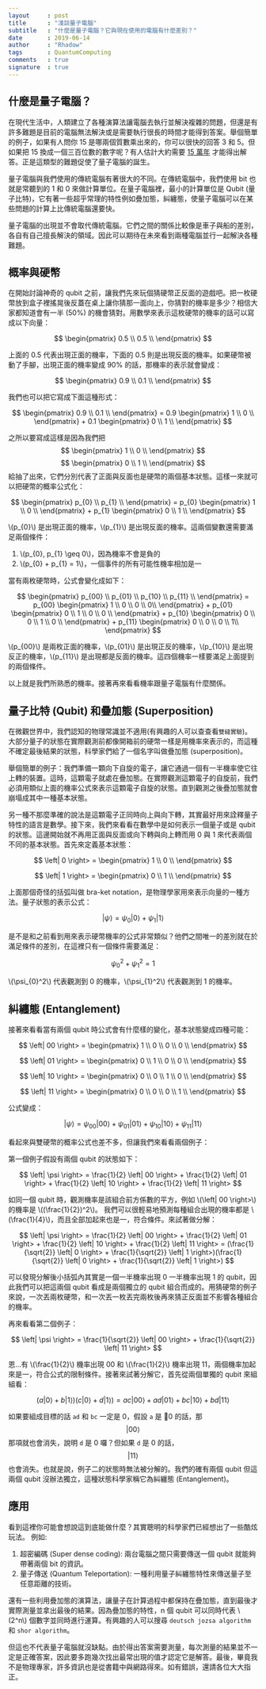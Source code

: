 ```yaml
---
layout     : post
title      : "淺談量子電腦"
subtitle   : "什麼是量子電腦？它與現在使用的電腦有什麼差別？"
date       : 2019-06-14
author     : "Rhadow"
tags       : QuantumComputing
comments   : true
signature  : true
---
```


## 什麼是量子電腦？

在現代生活中，人類建立了各種演算法讓電腦去執行並解決複雜的問題，但還是有許多難題是目前的電腦無法解決或是需要執行很長的時間才能得到答案。舉個簡單的例子，如果有人問你 15 是哪兩個質數乘出來的，你可以很快的回答 3 和 5。但如果把 15 換成一個三百位數的數字呢？有人估計大約需要 [15 萬年](https://www.quora.com/Is-it-true-that-factoring-a-300-digit-number-takes-150-000-years-for-current-computers-China-is-going-to-launch-a-quantum-satellite-National-TV-CCTV-created-a-video-to-illustrate-quantum-computers-and-said-that-they-could-factor-it-in-a-second) 才能得出解答。正是這類型的難題促使了量子電腦的誕生。

量子電腦與我們使用的傳統電腦有著很大的不同。在傳統電腦中，我們使用 bit 也就是常聽到的 1 和 0 來做計算單位。在量子電腦裡，最小的計算單位是 Qubit (量子比特)，它有著一些超乎常理的特性例如疊加態，糾纏態，使量子電腦可以在某些問題的計算上比傳統電腦還要快。

量子電腦的出現並不會取代傳統電腦。它們之間的關係比較像是車子與船的差別，各自有自己擅長解決的領域。因此可以期待在未來看到兩種電腦並行一起解決各種難題。

## 概率與硬幣

在開始討論神奇的 qubit 之前，讓我們先來玩個猜硬幣正反面的遊戲吧。把一枚硬幣放到盒子裡搖晃後反蓋在桌上讓你猜那一面向上，你猜對的機率是多少？相信大家都知道會有一半 (50%) 的機會猜對。用數學來表示這枚硬幣的機率的話可以寫成以下向量：

$$
\begin{pmatrix}
    0.5 \\
    0.5 \\
\end{pmatrix}
$$

上面的 0.5 代表出現正面的機率，下面的 0.5 則是出現反面的機率。如果硬幣被動了手腳，出現正面的機率變成 90% 的話，那機率的表示就會變成：

$$
\begin{pmatrix}
    0.9 \\
    0.1 \\
\end{pmatrix}
$$

我們也可以把它寫成下面這種形式：

$$
\begin{pmatrix}
    0.9 \\
    0.1 \\
\end{pmatrix} = 0.9 \begin{pmatrix}
    1 \\
    0 \\
\end{pmatrix}  + 0.1 \begin{pmatrix}
    0 \\
    1 \\
\end{pmatrix}
$$

之所以要寫成這樣是因為我們把
$$
\begin{pmatrix}
    1 \\
    0 \\
\end{pmatrix}
$$
$$
\begin{pmatrix}
    0 \\
    1 \\
\end{pmatrix}
$$
給抽了出來，它們分別代表了正面與反面也是硬幣的兩個基本狀態。這樣一來就可以把硬幣的概率公式化：

$$
\begin{pmatrix}
    p_{0} \\
    p_{1} \\
\end{pmatrix} = p_{0} \begin{pmatrix}
    1 \\
    0 \\
\end{pmatrix}  + p_{1} \begin{pmatrix}
    0 \\
    1 \\
\end{pmatrix}
$$

\\(p_{0}\\) 是出現正面的機率，\\(p_{1}\\) 是出現反面的機率。這兩個變數還需要滿足兩個條件：

1. \\(p_{0}, p_{1} \geq 0\\)，因為機率不會是負的
2. \\(p_{0} + p_{1} = 1\\)，一個事件的所有可能性機率相加是一

當有兩枚硬幣時，公式會變化成如下：

$$
\begin{pmatrix}
    p_{00} \\
    p_{01} \\
    p_{10} \\
    p_{11} \\
\end{pmatrix} = p_{00} \begin{pmatrix}
    1 \\
    0 \\
    0 \\
    0\\
\end{pmatrix}  + p_{01} \begin{pmatrix}
    0 \\
    1 \\
    0 \\
    0 \\
\end{pmatrix} + p_{10} \begin{pmatrix}
    0 \\
    0 \\
    1 \\
    0 \\
\end{pmatrix} + p_{11} \begin{pmatrix}
    0 \\
    0 \\
    0 \\
    1\\
\end{pmatrix}
$$

\\(p_{00}\\) 是兩枚正面的機率，\\(p_{01}\\) 是出現正反的機率，\\(p_{10}\\) 是出現反正的機率，\\(p_{11}\\) 是出現都是反面的機率。這四個機率一樣要滿足上面提到的兩個條件。

以上就是我們所熟悉的機率。接著再來看看機率跟量子電腦有什麼關係。

## 量子比特 (Qubit) 和疊加態 (Superposition)

在微觀世界中，我們認知的物理常識並不適用(有興趣的人可以查查看`雙縫實驗`)。大部分量子的狀態在實際觀測前都像開箱前的硬幣一樣是用機率來表示的，而這種不確定最後結果的狀態，科學家們給了一個名字叫做疊加態 (superposition)。

舉個簡單的例子：我們準備一顆向下自旋的電子，讓它通過一個有一半機率使它往上轉的裝置。這時，這顆電子就處在疊加態。在實際觀測這顆電子的自旋前，我們必須用類似上面的機率公式來表示這顆電子自旋的狀態。直到觀測之後疊加態就會崩塌成其中一種基本狀態。

另一種不那麼準確的說法是這顆電子正同時向上與向下轉，其實最好用來詮釋量子特性的語言是數學。接下來，我們來看看在數學中是如何表示一個量子或是 qubit 的狀態。這邊開始就不再用正面與反面或向下轉與向上轉而用 0 與 1 來代表兩個不同的基本狀態。首先來定義基本狀態：

$$
\left| 0 \right> = \begin{pmatrix}
    1 \\
    0 \\
\end{pmatrix}
$$

$$
\left| 1 \right> = \begin{pmatrix}
    0 \\
    1 \\
\end{pmatrix}
$$

上面那個奇怪的括弧叫做 bra-ket notation，是物理學家用來表示向量的一種方法。量子狀態的表示公式：

$$
\left| \psi \right> = \psi_{0} \left| 0 \right>  + \psi_{1} \left| 1 \right>
$$

是不是和之前看到用來表示硬幣機率的公式非常類似？他們之間唯一的差別就在於滿足條件的差別，在這裡只有一個條件需要滿足：

$$
\psi_{0}^2 + \psi_{1}^2 = 1
$$

\\(\psi_{0}^2\\) 代表觀測到 0 的機率，\\(\psi_{1}^2\\) 代表觀測到 1 的機率。

## 糾纏態 (Entanglement)

接著來看看當有兩個 qubit 時公式會有什麼樣的變化，基本狀態變成四種可能：

$$
\left| 00 \right> = \begin{pmatrix}
    1 \\
    0 \\
    0 \\
    0 \\
\end{pmatrix}
$$

$$
\left| 01 \right> = \begin{pmatrix}
    0 \\
    1 \\
    0 \\
    0 \\
\end{pmatrix}
$$

$$
\left| 10 \right> = \begin{pmatrix}
    0 \\
    0 \\
    1 \\
    0 \\
\end{pmatrix}
$$

$$
\left| 11 \right> = \begin{pmatrix}
    0 \\
    0 \\
    0 \\
    1 \\
\end{pmatrix}
$$

公式變成：

$$
\left| \psi \right> = \psi_{00} \left| 00 \right>  + \psi_{01} \left| 01 \right> + \psi_{10} \left| 10 \right> + \psi_{11} \left| 11 \right>
$$

看起來與雙硬幣的概率公式也差不多，但讓我們來看看兩個例子：

第一個例子假設有兩個 qubit 的狀態如下：

$$
\left| \psi \right> = \frac{1}{2} \left| 00 \right>  + \frac{1}{2} \left| 01 \right> + \frac{1}{2} \left| 10 \right> + \frac{1}{2} \left| 11 \right>
$$

如同一個 qubit 時，觀測機率是該組合前方係數的平方，例如 \\(\left| 00 \right>\\) 的機率是 \\((\frac{1}{2})^2\\)。
我們可以很輕易地預測每種組合出現的機率都是 \\(\frac{1}{4}\\)，而且全部加起來也是一，符合條件。來試著做分解：

$$
\left| \psi \right> = \frac{1}{2} \left| 00 \right>  + \frac{1}{2} \left| 01 \right> + \frac{1}{2} \left| 10 \right> + \frac{1}{2} \left| 11 \right> = (\frac{1}{\sqrt{2}} \left| 0 \right>  + \frac{1}{\sqrt{2}} \left| 1 \right>)(\frac{1}{\sqrt{2}} \left| 0 \right>  + \frac{1}{\sqrt{2}} \left| 1 \right>)
$$

可以發現分解後小括弧內其實是一個一半機率出現 0 一半機率出現 1 的 qubit，因此我們可以把這兩個 qubit 看成是兩個獨立的 qubit 組合而成的。用猜硬幣的例子來說，一次丟兩枚硬幣，和一次丟一枚丟完兩枚後再來猜正反面並不影響各種組合的機率。

再來看看第二個例子：

$$
\left| \psi \right> = \frac{1}{\sqrt{2}} \left| 00 \right>  + \frac{1}{\sqrt{2}} \left| 11 \right>
$$

恩...有 \\(\frac{1}{2}\\) 機率出現 00 和 \\(\frac{1}{2}\\) 機率出現 11，兩個機率加起來是一，符合公式的限制條件。接著來試著分解它，首先從兩個單獨的 qubit 來組組看：

$$
(a \left| 0 \right>  + b \left| 1 \right>)(c \left| 0 \right>  + d \left| 1 \right>) = 
ac \left| 00 \right>  + ad \left| 01 \right> + bc \left| 10 \right> + bd \left| 11 \right>
$$

如果要組成目標的話 `ad` 和 `bc` 一定是 0，假設 `a` 是 0 的話，那
$$
\left| 00 \right>
$$
那項就也會消失，說明 `d` 是 0 囉？但如果 `d` 是 0 的話，
$$
\left| 11 \right>
$$
也會消失。也就是說，例子二的狀態時無法被分解的。我們的確有兩個 qubit 但這兩個 qubit 沒辦法獨立，這種狀態科學家稱它為糾纏態 (Entanglement)。

## 應用

看到這裡你可能會想說這到底能做什麼？其實聰明的科學家們已經想出了一些酷炫玩法。
例如:

1. 超密編碼 (Super dense coding): 兩台電腦之間只需要傳送一個 qubit 就能夠帶著兩個 bit 的資訊。
2. 量子傳送 (Quantum Teleportation): 一種利用量子糾纏態特性來傳送量子至任意距離的技術。

還有一些利用疊加態的演算法，讓量子在計算過程中都保持在疊加態，直到最後才實際測量並拿出最後的結果。因為疊加態的特性，n 個 qubit 可以同時代表 \\(2^n\\) 個數字並同時進行運算。有興趣的人可以搜尋 `deutsch jozsa algorithm` 和 `shor algorithm`。

但這也不代表量子電腦就沒缺點。由於得出答案需要測量，每次測量的結果並不一定是正確答案，因此要多跑幾次找出最常出現的值才認定它是解答。最後，畢竟我不是物理專家，許多資訊也是從書籍中與網路得來。如有錯誤，還請各位大大指正。
